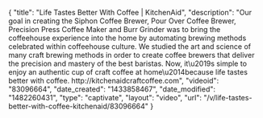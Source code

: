 {
    "title": "Life Tastes Better With Coffee | KitchenAid",
    "description": "Our goal in creating the Siphon Coffee Brewer, Pour Over Coffee Brewer, Precision Press Coffee Maker and Burr Grinder was to bring the coffeehouse experience into the home by automating brewing methods celebrated within coffeehouse culture. We studied the art and science of many craft brewing methods in order to create coffee brewers that deliver the precision and mastery of the best baristas. Now, it\u2019s simple to enjoy an authentic cup of craft coffee at home\u2014because life tastes better with coffee. http:\/\/kitchenaidcraftcoffee.com",
    "videoid": "83096664",
    "date_created": "1433858467",
    "date_modified": "1482260431",
    "type": "captivate",
    "layout": "video",
    "url": "\/v\/life-tastes-better-with-coffee-kitchenaid\/83096664"
}
